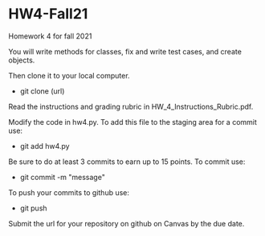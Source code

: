 # HW4-Fall21
Homework 4 for fall 2021

You will write methods for classes, fix and write test cases, and create objects.  

Then clone it to your local computer.  

- git clone (url)

Read the instructions and grading rubric in HW_4_Instructions_Rubric.pdf.  

Modify the code in hw4.py.  To add this file to the staging area for a commit use:

- git add hw4.py

Be sure to do at least 3 commits to earn up to 15 points.  To commit use:

- git commit -m "message"

To push your commits to github use:

- git push

Submit the url for your repository on github on Canvas by the due date.
